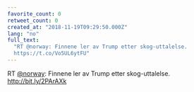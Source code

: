 ```yaml
---
favorite_count: 0
retweet_count: 0
created_at: "2018-11-19T09:29:50.000Z"
lang: "no"
full_text:
  "RT @norway: Finnene ler av Trump etter skog-uttalelse.
  https://t.co/Vo5UL6ytFU"
---
```


RT [@norway](https://twitter.com/norway): Finnene ler av Trump etter
skog-uttalelse. <http://bit.ly/2PArAXk>
